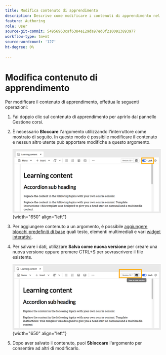 ```yaml
---
title: Modifica contenuto di apprendimento
description: Descrive come modificare i contenuti di apprendimento nel contenuto di apprendimento e formazione
feature: Authoring
role: User
source-git-commit: 54956963caf6384e129da97ed0f2100913893977
workflow-type: tm+mt
source-wordcount: '127'
ht-degree: 0%

---
```


# Modifica contenuto di apprendimento

Per modificare il contenuto di apprendimento, effettua le seguenti operazioni:

1. Fai doppio clic sul contenuto di apprendimento per aprirlo dal pannello Gestione corsi.
1. È necessario **Bloccare** l&#39;argomento utilizzando l&#39;interruttore come mostrato di seguito. In questo modo è possibile modificare il contenuto e nessun altro utente può apportare modifiche a questo argomento.

   ![](assets/lock-learning-content.png){width="650" align="left"}

1. Per aggiungere contenuto a un argomento, è possibile [aggiungere blocchi predefiniti di base](./lc-basic-blocks.md) quali testo, elementi multimediali e vari [widget interattivi](./lc-widgets.md).
1. Per salvare i dati, utilizzare **Salva come nuova versione** per creare una nuova versione oppure premere CTRL+S per sovrascrivere il file esistente.

   ![](assets/saving-learning-content.png){width="650" align="left"}

1. Dopo aver salvato il contenuto, puoi **Sbloccare** l&#39;argomento per consentire ad altri di modificarlo.

